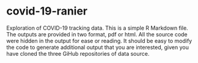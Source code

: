 # covid-19-ranier

Exploration of COVID-19 tracking data. This is a simple R Markdown file. The outputs are provided in two format, pdf or html. All the source code were hidden in the output for ease or reading. It should be easy to modify the code to generate additional output that you are interested, given you have cloned the three GiHub repositories of data source. 
 
